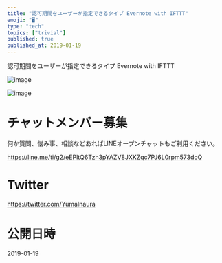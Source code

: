 ```yaml
---
title: "認可期間をユーザーが指定できるタイプ Evernote with IFTTT"
emoji: "🖥"
type: "tech"
topics: ["trivial"]
published: true
published_at: 2019-01-19
---
```


認可期間をユーザーが指定できるタイプ Evernote with IFTTT

![image](https://user-images.githubusercontent.com/13635059/51419087-22f05e80-1bcb-11e9-8ef8-fd0ad89a12f2.png)

![image](https://user-images.githubusercontent.com/13635059/51419103-41eef080-1bcb-11e9-86e3-511dbad08659.png)








<!-- Update From Qiita API -->

# チャットメンバー募集


何か質問、悩み事、相談などあればLINEオープンチャットもご利用ください。

https://line.me/ti/g2/eEPltQ6Tzh3pYAZV8JXKZqc7PJ6L0rpm573dcQ





# Twitter


https://twitter.com/YumaInaura


<!-- Update From Qiita API -->



# 公開日時

2019-01-19
